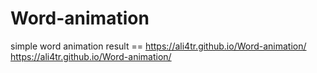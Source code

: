 # Word-animation
simple word animation 
result == [https://ali4tr.github.io/Word-animation/
](https://ali4tr.github.io/Word-animation/)https://ali4tr.github.io/Word-animation/
